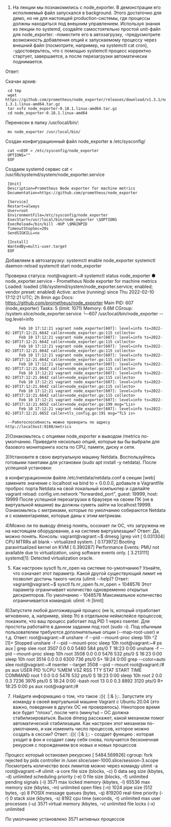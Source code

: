 1) На лекции мы познакомились с node_exporter. В демонстрации его исполняемый файл запускался в background. Этого достаточно для демо, но не для настоящей production-системы, где процессы должны находиться под внешним управлением. Используя знания из лекции по systemd, создайте самостоятельно простой unit-файл для node_exporter:
-поместите его в автозагрузку,
-предусмотрите возможность добавления опций к запускаемому процессу через внешний файл (посмотрите, например, на systemctl cat cron),
-удостоверьтесь, что с помощью systemctl процесс корректно стартует, завершается, а после перезагрузки автоматически поднимается.

Ответ:

Скачан архив:
     
     сd tmp     
     wget https://github.com/prometheus/node_exporter/releases/download/v1.3.1/node_exporter-1.3.1.linux-amd64.tar.gz
     tar xvfz node_exporter-0.18.1.linux-amd64.tar.gz
     cd node_exporter-0.18.1.linux-amd64

Перенесен в папку /usr/local/bin/:

     mv node_exporter /usr/local/bin/
     
Создан конфигурационный файл node_exporter в /etc/sysconfig/ 

     cat <<EOF > /etc/sysconfig/node_exporter
     OPTIONS=""
     EOF

Создаем systemd сервис
     сat <<EOF > /usr/lib/systemd/system/node_exporter.service

     [Unit]
     Description=Prometheus Node exporter for machine metrics
     Documentation=https://github.com/prometheus/node_exporter

     [Service]
     Restart=always
     User=root
     EnvironmentFile=/etc/sysconfig/node_exporter
     ExecStart=/usr/local/bin/node_exporter \$OPTIONS
     ExecReload=/bin/kill -HUP \$MAINPID
     TimeoutStopSec=20s
     SendSIGKILL=no

     [Install]
     WantedBy=multi-user.target
     EOF

Добавляем в автозагрузку:
     systemctl enable node_exporter
     systemctl daemon-reload
     systemctl start node_exporter

Проверка статуса:
          root@vagrant:~# systemctl status node_exporter
          ● node_exporter.service - Prometheus Node exporter for machine metrics
               Loaded: loaded (/lib/systemd/system/node_exporter.service; enabled; vendor preset: enabled)
               Active: active (running) since Thu 2022-02-10 17:12:21 UTC; 2h 8min ago
                Docs: https://github.com/prometheus/node_exporter
          Main PID: 607 (node_exporter)
               Tasks: 5 (limit: 1071)
               Memory: 6.6M
               CGroup: /system.slice/node_exporter.service
                    └─607 /usr/local/bin/node_exporter --log.level=info

          Feb 10 17:12:21 vagrant node_exporter[607]: level=info ts=2022-02-10T17:12:21.664Z caller=node_exporter.go:115 collecto>
          Feb 10 17:12:21 vagrant node_exporter[607]: level=info ts=2022-02-10T17:12:21.664Z caller=node_exporter.go:115 collecto>
          Feb 10 17:12:21 vagrant node_exporter[607]: level=info ts=2022-02-10T17:12:21.664Z caller=node_exporter.go:115 collecto>
          Feb 10 17:12:21 vagrant node_exporter[607]: level=info ts=2022-02-10T17:12:21.664Z caller=node_exporter.go:115 collecto>
          Feb 10 17:12:21 vagrant node_exporter[607]: level=info ts=2022-02-10T17:12:21.664Z caller=node_exporter.go:115 collecto>
          Feb 10 17:12:21 vagrant node_exporter[607]: level=info ts=2022-02-10T17:12:21.664Z caller=node_exporter.go:115 collecto>
          Feb 10 17:12:21 vagrant node_exporter[607]: level=info ts=2022-02-10T17:12:21.664Z caller=node_exporter.go:115 collecto>
          Feb 10 17:12:21 vagrant node_exporter[607]: level=info ts=2022-02-10T17:12:21.664Z caller=node_exporter.go:115 collecto>
          Feb 10 17:12:21 vagrant node_exporter[607]: level=info ts=2022-02-10T17:12:21.665Z caller=node_exporter.go:199 msg="Lis>
          Feb 10 17:12:21 vagrant node_exporter[607]: level=info ts=2022-02-10T17:12:21.665Z caller=tls_config.go:191 msg="TLS is>
     
     --Работоспособность можно проверить по адресу http://localhost:9100/metrics

2)Ознакомьтесь с опциями node_exporter и выводом /metrics по-умолчанию. Приведите несколько опций, которые вы бы выбрали для базового мониторинга хоста по CPU, памяти, диску и сети.

3)Установите в свою виртуальную машину Netdata. Воспользуйтесь готовыми пакетами для установки (sudo apt install -y netdata). После успешной установки:

в конфигурационном файле /etc/netdata/netdata.conf в секции [web] замените значение с localhost на bind to = 0.0.0.0,
добавьте в Vagrantfile проброс порта Netdata на свой локальный компьютер и сделайте vagrant reload:
config.vm.network "forwarded_port", guest: 19999, host: 19999
После успешной перезагрузки в браузере на своем ПК (не в виртуальной машине) вы должны суметь зайти на localhost:19999. Ознакомьтесь с метриками, которые по умолчанию собираются Netdata и с комментариями, которые даны к этим метрикам.

4)Можно ли по выводу dmesg понять, осознает ли ОС, что загружена не на настоящем оборудовании, а на системе виртуализации?
Ответ:
Да, можно понять.
Консоль:
vagrant@vagrant:~$ dmesg |grep virt
[    0.031304] CPU MTRRs all blank - virtualized system.
[    0.173972] Booting paravirtualized kernel on KVM
[    0.390287] Performance Events: PMU not available due to virtualization, using software events only.
[    3.213111] systemd[1]: Detected virtualization oracle.

5) Как настроен sysctl fs.nr_open на системе по-умолчанию? Узнайте, что означает этот параметр. Какой другой существующий лимит не позволит достичь такого числа (ulimit --help)?
Ответ:
vagrant@vagrant:~$ sysctl fs.nr_open
fs.nr_open = 1048576
Этот параметр ограничивает количество одновременно открытых дескрипторов. По умолчанию - 1048576
Максимальное количество ограничивается командой: 
ulimit -h [limit]

6)Запустите любой долгоживущий процесс (не ls, который отработает мгновенно, а, например, sleep 1h) в отдельном неймспейсе процессов; покажите, что ваш процесс работает под PID 1 через nsenter. Для простоты работайте в данном задании под root (sudo -i). Под обычным пользователем требуются дополнительные опции (--map-root-user) и т.д.
Ответ:
root@vagrant:~# unshare -f --pid --mount-proc sleep 10h
^Z
[1]+  Stopped                 unshare -f --pid --mount-proc sleep 10h
root@vagrant:~# ps aux | grep slee
root        3507  0.0  0.0   5480   584 pts/0    T    18:23   0:00 unshare -f --pid --mount-proc sleep 10h
root        3508  0.0  0.0   5476   532 pts/0    S    18:23   0:00 sleep 10h
root        3514  0.0  0.0   6300   736 pts/0    S+   18:24   0:00 grep --color=auto slee
root@vagrant:~# nsenter --target 3508 --pid --mount
root@vagrant:/# ps aux
USER         PID %CPU %MEM    VSZ   RSS TTY      STAT START   TIME COMMAND
root           1  0.0  0.0   5476   532 pts/0    S    18:23   0:00 sleep 10h
root           2  0.0  0.3   7236  3976 pts/0    S    18:24   0:00 -bash
root          13  0.0  0.3   8892  3120 pts/0    R+   18:25   0:00 ps aux
root@vagrant:/#


7) Найдите информацию о том, что такое :(){ :|:& };:. Запустите эту команду в своей виртуальной машине Vagrant с Ubuntu 20.04 (это важно, поведение в других ОС не проверялось). Некоторое время все будет "плохо", после чего (минуты) – ОС должна стабилизироваться. Вызов dmesg расскажет, какой механизм помог автоматической стабилизации. Как настроен этот механизм по-умолчанию, и как изменить число процессов, которое можно создать в сессии?
Ответ:
:(){ :|:& };: - создает функцию : которая уходит в фон и создает саму себя снова, получается бесконечная рекурсия с порождением все новых и новых процессов

Процесс который остановил рекурсию
[ 5484.569926] cgroup: fork rejected by pids controller in /user.slice/user-1000.slice/session-3.scope
Посмотреть количество всех лимитов можно через команду ulimit -a
root@vagrant:~# ulimit -a
core file size          (blocks, -c) 0
data seg size           (kbytes, -d) unlimited
scheduling priority             (-e) 0
file size               (blocks, -f) unlimited
pending signals                 (-i) 3571
max locked memory       (kbytes, -l) 65536
max memory size         (kbytes, -m) unlimited
open files                      (-n) 1024
pipe size            (512 bytes, -p) 8
POSIX message queues     (bytes, -q) 819200
real-time priority              (-r) 0
stack size              (kbytes, -s) 8192
cpu time               (seconds, -t) unlimited
max user processes              (-u) 3571
virtual memory          (kbytes, -v) unlimited
file locks                      (-x) unlimited

 По умолчанию установлено 3571 активных процессов
